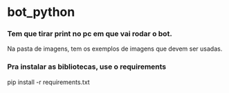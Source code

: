 # bot_python

### Tem que tirar print no pc em que vai rodar o bot.
Na pasta de imagens, tem os exemplos de imagens que devem ser usadas. 

### Pra instalar as bibliotecas, use o requirements
pip install -r requirements.txt
